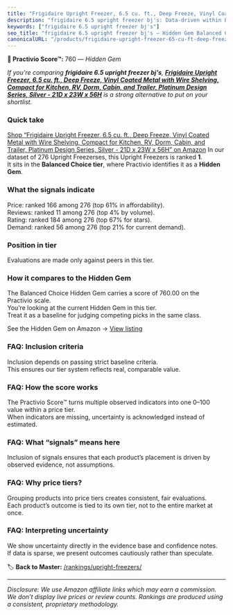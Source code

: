 ```yaml
---
title: "Frigidaire Upright Freezer, 6.5 cu. ft., Deep Freeze, Vinyl Coated Metal with Wire Shelving, Compact for Kitchen, RV, Dorm, Cabin, and Trailer, Platinum Design Series, Silver - 21D x 23W x 56H"
description: "frigidaire 6.5 upright freezer bj's: Data-driven within Balanced Choice ranking using the Practivio Score™. Positioned by quality, value, demand, findability,…"
keywords: ["frigidaire 6.5 upright freezer bj's"]
seo_title: "frigidaire 6.5 upright freezer bj's — Hidden Gem Balanced Choice (2025)"
canonicalURL: "/products/frigidaire-upright-freezer-65-cu-ft-deep-freeze-vinyl-coated-metal-with-wire-shelving-compact-for-kitchen-rv-dorm-cabin-and-trailer-platinum-design-series-silver-21d-x-23w-x-56h-B08P6CS4SW/"
---
```


**💎 Practivio Score™:** 760 — _Hidden Gem_


*If you're comparing **frigidaire 6.5 upright freezer bj's**, **[Frigidaire Upright Freezer, 6.5 cu. ft., Deep Freeze, Vinyl Coated Metal with Wire Shelving, Compact for Kitchen, RV, Dorm, Cabin, and Trailer, Platinum Design Series, Silver - 21D x 23W x 56H](https://www.amazon.com/dp/B08P6CS4SW?tag=practivio-20)** is a strong alternative to put on your shortlist.*
### Quick take
[Shop “Frigidaire Upright Freezer, 6.5 cu. ft., Deep Freeze, Vinyl Coated Metal with Wire Shelving, Compact for Kitchen, RV, Dorm, Cabin, and Trailer, Platinum Design Series, Silver - 21D x 23W x 56H” on Amazon](https://www.amazon.com/dp/B08P6CS4SW?tag=practivio-20)
In our dataset of 276 Upright Freezerses, this Upright Freezers is ranked **1**.  
It sits in the **Balanced Choice tier**, where Practivio identifies it as a **Hidden Gem**.

### What the signals indicate
Price: ranked 166 among 276 (top 61% in affordability).  
Reviews: ranked 11 among 276 (top 4% by volume).  
Rating: ranked 184 among 276 (top 67% for stars).  
Demand: ranked 56 among 276 (top 21% for current demand).

### Position in tier
Evaluations are made only against peers in this tier.

### How it compares to the Hidden Gem
The Balanced Choice Hidden Gem carries a score of 760.00 on the Practivio scale.  
You’re looking at the current Hidden Gem in this tier.  
Treat it as a baseline for judging competing picks in the same class.  

See the Hidden Gem on Amazon → [View listing](https://www.amazon.com/dp/B08P6CS4SW?tag=practivio-20)

### FAQ: Inclusion criteria
Inclusion depends on passing strict baseline criteria.  
This ensures our tier system reflects real, comparable value.

### FAQ: How the score works
The Practivio Score™ turns multiple observed indicators into one 0–100 value within a price tier.  
When indicators are missing, uncertainty is acknowledged instead of estimated.

### FAQ: What “signals” means here
Inclusion of signals ensures that each product’s placement is driven by observed evidence, not assumptions.

### FAQ: Why price tiers?
Grouping products into price tiers creates consistent, fair evaluations.  
Each product’s outcome is tied to its own tier, not to the entire market at once.

### FAQ: Interpreting uncertainty
We show uncertainty directly in the evidence base and confidence notes.  
If data is sparse, we present outcomes cautiously rather than speculate.


🏷️ **Back to Master:** [/rankings/upright-freezers/](/rankings/upright-freezers/)

---
_Disclosure: We use Amazon affiliate links which may earn a commission. We don’t display live prices or review counts. Rankings are produced using a consistent, proprietary methodology._
